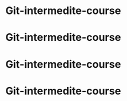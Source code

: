# Git-intermedite-course
# Git-intermedite-course
# Git-intermedite-course
# Git-intermedite-course
